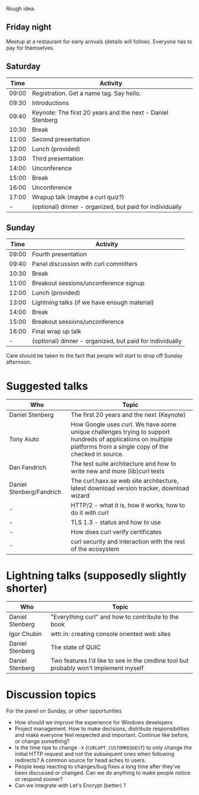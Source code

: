 Rough idea.

## Friday night

Meetup at a restaurant for early arrivals (details will follow). Everyone has to pay for themselves.

## Saturday

| Time | Activity |
|-------|----------|
| 09:00 | Registration. Get a name tag. Say hello.
| 09:30 | Introductions
| 09:40 | Keynote: The first 20 years and the next - Daniel Stenberg
| 10:30 | Break
| 11:00 | Second presentation
| 12:00 | Lunch (provided)
| 13:00 | Third presentation
| 14:00 | Unconference
| 15:00 | Break
| 16:00 | Unconference
| 17:00 | Wrapup talk (maybe a curl quiz?)
| -     | (optional) dinner - organized, but paid for individually

## Sunday

| Time | Activity |
|-------|----------|
| 09:00 | Fourth presentation
| 09:40 | Panel discussion with curl committers
| 10:30 | Break
| 11:00 | Breakout sessions/unconference signup
| 12:00 | Lunch (provided)
| 13:00 | Lightning talks (if we have enough material)
| 14:00 | Break
| 15:00 | Breakout sessions/unconference
| 16:00 | Final wrap up talk
| -     | (optional) dinner - organized, but paid for individually

Care should be taken to the fact that people will start to drop off Sunday afternoon.

# Suggested talks

| Who | Topic |
|-----|-------|
| Daniel Stenberg | The first 20 years and the next (Keynote)
| Tony Aiuto | How Google uses curl. We have some unique challenges trying to support hundreds of applications on multiple platforms from a single copy of the checked in source.
| Dan Fandrich | The test suite architecture and how to write new and more (lib)curl tests
| Daniel Stenberg/Fandrich | The curl.haxx.se web site architecture, latest download version tracker, download wizard
| - | HTTP/2 - what it is, how it works, how to do it with curl
| - | TLS 1.3 - status and how to use
| - | How does curl verify certificates
| - | curl security and interaction with the rest of the ecosystem 

# Lightning talks (supposedly slightly shorter)

| Who | Topic |
|-----|-------|
| Daniel Stenberg | "Everything curl" and how to contribute to the book
| Igor Chubin | wttr.in: creating console oriented web sites
| Daniel Stenberg | The state of QUIC
| Daniel Stenberg | Two features I'd like to see in the cmdline tool but probably won't implement myself

# Discussion topics

For the panel on Sunday, or other opportunities

 - How should we improve the experience for Windows developers
 - Project management. How to make decisions, distribute responsibilities and make everyone feel respected and important. Continue like before, or change something?
 - Is the time ripe to change `-X` (`CURLOPT_CUSTOMREQUEST`) to only change the initial HTTP request and not the subsequent ones when following redirects? A common source for head aches to users.
 - People keep reacting to changes/bug fixes a long time after they've been discussed or changed. Can we do anything to make people notice or respond sooner?
 - Can we integrate with Let's Encrypt (better) ?